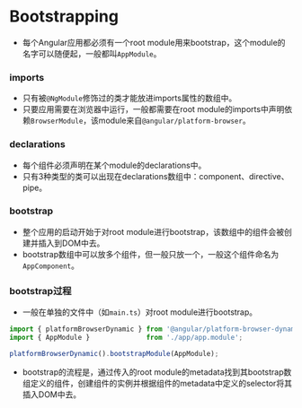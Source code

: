 Bootstrapping
=======

* 每个Angular应用都必须有一个root module用来bootstrap，这个module的名字可以随便起，一般都叫`AppModule`。

### imports

* 只有被`@NgModule`修饰过的类才能放进imports属性的数组中。
* 只要应用需要在浏览器中运行，一般都需要在root module的imports中声明依赖`BrowserModule`，该module来自`@angular/platform-browser`。

### declarations

* 每个组件必须声明在某个module的declarations中。
* 只有3种类型的类可以出现在declarations数组中：component、directive、pipe。

### bootstrap

* 整个应用的启动开始于对root module进行bootstrap，该数组中的组件会被创建并插入到DOM中去。
* bootstrap数组中可以放多个组件，但一般只放一个，一般这个组件命名为`AppComponent`。

### bootstrap过程

* 一般在单独的文件中（如`main.ts`）对root module进行bootstrap。

``` typescript
import { platformBrowserDynamic } from '@angular/platform-browser-dynamic';
import { AppModule }              from './app/app.module';

platformBrowserDynamic().bootstrapModule(AppModule);
```

* bootstrap的流程是，通过传入的root module的metadata找到其bootstrap数组定义的组件，创建组件的实例并根据组件的metadata中定义的selector将其插入DOM中去。
